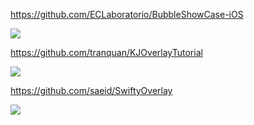 https://github.com/ECLaboratorio/BubbleShowCase-iOS

![](https://github.com/ECLaboratorio/BubbleShowCase-iOS/raw/master/resources/example-of-usage.gif)

https://github.com/tranquan/KJOverlayTutorial

![](https://github.com/tranquan/KJOverlayTutorial/raw/master/Screenshots/screen2.png)

https://github.com/saeid/SwiftyOverlay

![](https://cloud.githubusercontent.com/assets/9967486/21859393/a6fbe282-d841-11e6-9271-e0e9e9c6bb6c.gif)

